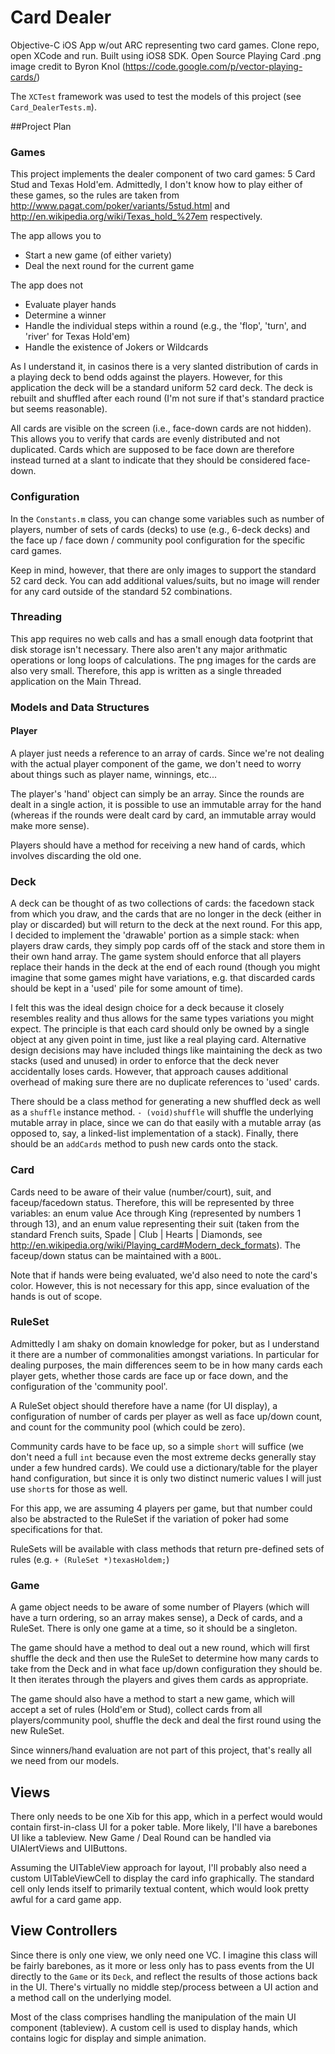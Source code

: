 # Card Dealer
Objective-C iOS App w/out ARC representing two card games.
Clone repo, open XCode and run. Built using iOS8 SDK. 
Open Source Playing Card .png image credit to Byron Knol (https://code.google.com/p/vector-playing-cards/)

The `XCTest` framework was used to test the models of this project (see `Card_DealerTests.m`).  

##Project Plan

### Games
This project implements the dealer component of two card games: 5 Card Stud and Texas Hold'em.
Admittedly, I don't know how to play either of these games, so the rules are taken from 
http://www.pagat.com/poker/variants/5stud.html and http://en.wikipedia.org/wiki/Texas_hold_%27em 
respectively. 

The app allows you to 
  - Start a new game (of either variety) 
  - Deal the next round for the current game
   
The app does not
  - Evaluate player hands
  - Determine a winner
  - Handle the individual steps within a round (e.g., the 'flop', 'turn', and 'river' for Texas Hold'em)
  - Handle the existence of Jokers or Wildcards
  
As I understand it, in casinos there is a very slanted distribution of cards in a playing deck to
bend odds against the players. However, for this application the deck will be a standard uniform 52 card
deck. The deck is rebuilt and shuffled after each round (I'm not sure if that's standard practice but 
seems reasonable). 

All cards are visible on the screen (i.e., face-down cards are not hidden). This allows you to verify that 
cards are evenly distributed and not duplicated. Cards which are supposed to be face down are therefore 
instead turned at a slant to indicate that they should be considered face-down. 

### Configuration
In the `Constants.m` class, you can change some variables such as number of players, number of sets of cards 
(decks) to use (e.g., 6-deck decks) and the face up / face down / community pool configuration for the 
specific card games. 

Keep in mind, however, that there are only images to support the standard 52 card deck. You can add additional
values/suits, but no image will render for any card outside of the standard 52 combinations.

### Threading
This app requires no web calls and has a small enough data footprint that disk storage isn't necessary.
There also aren't any major arithmatic operations or long loops of calculations. The png images for the 
cards are also very small. Therefore, this app is written as a single threaded application on the Main Thread. 

### Models and Data Structures

#### Player
A player just needs a reference to an array of cards. Since we're not dealing with the actual player
component of the game, we don't need to worry about things such as player name, winnings, etc... 

The player's 'hand' object can simply be an array.  Since the rounds are dealt in a single action, 
it is possible to use an immutable array for the hand (whereas if the rounds were dealt card by card, 
an immutable array would make more sense). 

Players should have a method for receiving a new hand of cards, which involves discarding the old one. 

### Deck
A deck can be thought of as two collections of cards: the facedown stack from which you draw, and the 
cards that are no longer in the deck (either in play or discarded) but will return to the deck at the next 
round. For this app, I decided to implement the 'drawable' portion as a simple stack: when players draw cards, 
they simply pop cards off of the stack and store them in their own hand array. The game system should enforce that all players replace their hands in the deck at the end of each round (though you might imagine that some games
might have variations, e.g. that discarded cards should be kept in a 'used' pile for some amount of time). 

I felt this was the ideal design choice for a deck because it closely resembles reality and thus allows for
the same types variations you might expect. The principle is that each card should only be owned by a single 
object at any given point in time, just like a real playing card. Alternative design decisions may have
included things like maintaining the deck as two stacks (used and unused) in order to enforce that the 
deck never accidentally loses cards. However, that approach causes additional overhead of making 
sure there are no duplicate references to 'used' cards.

There should be a class method for generating a new shuffled deck as well as a `shuffle` instance method.
`- (void)shuffle` will shuffle the underlying mutable array in place, since we can 
do that easily with a mutable array (as opposed to, say, a linked-list implementation of a stack). 
Finally, there should be an `addCards` method to push new cards onto the stack. 

### Card
Cards need to be aware of their value (number/court), suit, and faceup/facedown status. 
Therefore, this will be represented by three variables: an enum value Ace through King 
(represented by numbers 1 through 13), and an enum value representing their suit (taken from the standard French 
suits, Spade | Club | Hearts | Diamonds, see http://en.wikipedia.org/wiki/Playing_card#Modern_deck_formats). The faceup/down status can be maintained with a `BOOL`.

Note that if hands were being evaluated, we'd also need to note the card's color. However, this is not necessary
for this app, since evaluation of the hands is out of scope. 

### RuleSet
Admittedly I am shaky on domain knowledge for poker, but as I understand it there are a number of commonalities
amongst variations. In particular for dealing purposes, the main differences seem to be in how many cards 
each player gets, whether those cards are face up or face down, and the configuration of the 'community pool'.

A RuleSet object should therefore have a name (for UI display), a configuration of number of cards per 
player as well as face up/down count, and count for the community pool (which could be zero). 

Community cards have to be face up, so a simple `short` will suffice (we don't need a full `int` because even
the most extreme decks generally stay under a few hundred cards). We could use a dictionary/table for the
player hand configuration, but since it is only two distinct numeric values I will just use `short`s 
for those as well. 

For this app, we are assuming 4 players per game, but that number could also be abstracted to the RuleSet
if the variation of poker had some specifications for that. 

RuleSets will be available with class methods that return pre-defined sets of rules 
(e.g. `+ (RuleSet *)texasHoldem;`)

### Game
A game object needs to be aware of some number of Players (which will have a turn ordering, so an array
makes sense), a Deck of cards, and a RuleSet. There is only one game at a time, so it should be a singleton.

The game should have a method to deal out a new round, which will first shuffle the deck and then use 
the RuleSet to determine how many cards to take from the Deck and in what face up/down configuration 
they should be. It then iterates through the players and gives them cards as appropriate. 

The game should also have a method to start a new game, which will accept a
set of rules (Hold'em or Stud), collect cards from all players/community pool, shuffle the deck and 
deal the first round using the new RuleSet.

Since winners/hand evaluation are not part of this project, that's really all we need from our models. 

## Views
There only needs to be one Xib for this app, which in a perfect would would contain first-in-class UI for 
a poker table. More likely, I'll have a barebones UI like a tableview. New Game / Deal Round 
can be handled via UIAlertViews and UIButtons.

Assuming the UITableView approach for layout, I'll probably also need a custom UITableViewCell to 
display the card info graphically. The standard cell only lends itself to primarily textual content, which
would look pretty awful for a card game app. 

## View Controllers
Since there is only one view, we only need one VC. I imagine this class will be fairly barebones, as it more or
less only has to pass events from the UI directly to the `Game` or its `Deck`, and reflect the results of 
those actions back in the UI. There's virtually no middle step/process between a UI action and a 
method call on the underlying model.

Most of the class comprises handling the manipulation of the main UI component (tableview). A custom cell
is used to display hands, which contains logic for display and simple animation. 

